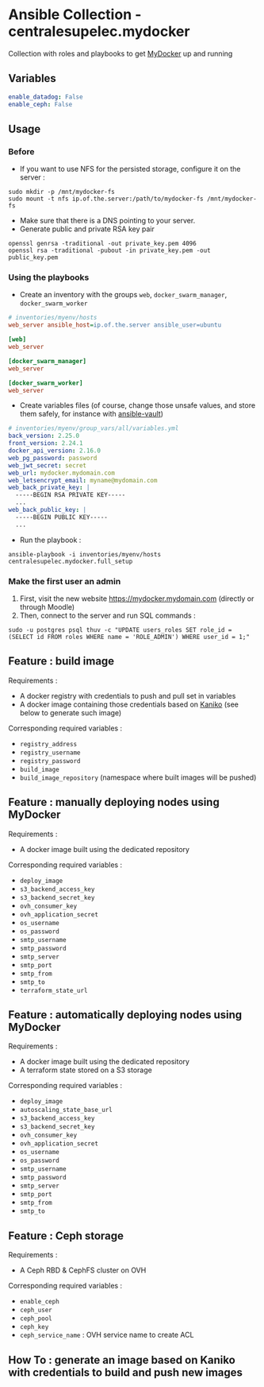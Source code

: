 # Ansible Collection - centralesupelec.mydocker

Collection with roles and playbooks to get [MyDocker](https://github.com/CentraleSupelec/mydocker) up and running

## Variables

```yaml
enable_datadog: False
enable_ceph: False
```

## Usage

### Before

- If you want to use NFS for the persisted storage, configure it on the server :
```shell
sudo mkdir -p /mnt/mydocker-fs
sudo mount -t nfs ip.of.the.server:/path/to/mydocker-fs /mnt/mydocker-fs
```

- Make sure that there is a DNS pointing to your server.
- Generate public and private RSA key pair
```shell
openssl genrsa -traditional -out private_key.pem 4096
openssl rsa -traditional -pubout -in private_key.pem -out public_key.pem
```

### Using the playbooks

- Create an inventory with the groups `web`, `docker_swarm_manager`, `docker_swarm_worker`
```ini
# inventories/myenv/hosts
web_server ansible_host=ip.of.the.server ansible_user=ubuntu

[web]
web_server

[docker_swarm_manager]
web_server

[docker_swarm_worker]
web_server
```
- Create variables files (of course, change those unsafe values, and store them safely, for instance with [ansible-vault](https://docs.ansible.com/ansible/latest/vault_guide/index.html))
```yaml
# inventories/myenv/group_vars/all/variables.yml
back_version: 2.25.0
front_version: 2.24.1
docker_api_version: 2.16.0
web_pg_password: password
web_jwt_secret: secret
web_url: mydocker.mydomain.com
web_letsencrypt_email: myname@mydomain.com
web_back_private_key: |
  -----BEGIN RSA PRIVATE KEY-----
  ...
web_back_public_key: |
  -----BEGIN PUBLIC KEY-----
  ...
```
- Run the playbook :
```shell
ansible-playbook -i inventories/myenv/hosts centralesupelec.mydocker.full_setup
```

[//]: # (Todo: create the repository for the template)

### Make the first user an admin

1. First, visit the new website https://mydocker.mydomain.com (directly or through Moodle)
2. Then, connect to the server and run SQL commands :
```shell
sudo -u postgres psql thuv -c "UPDATE users_roles SET role_id = (SELECT id FROM roles WHERE name = 'ROLE_ADMIN') WHERE user_id = 1;"
```


## Feature : build image

Requirements :
* A docker registry with credentials to push and pull set in variables 
* A docker image containing those credentials based on [Kaniko](https://github.com/GoogleContainerTools/kaniko) (see below to generate such image)

Corresponding required variables :
* `registry_address`
* `registry_username`
* `registry_password`
* `build_image`
* `build_image_repository` (namespace where built images will be pushed)

## Feature : manually deploying nodes using MyDocker

Requirements :
* A docker image built using the dedicated repository

Corresponding required variables :
* `deploy_image`
* `s3_backend_access_key`
* `s3_backend_secret_key`
* `ovh_consumer_key`
* `ovh_application_secret`
* `os_username`
* `os_password`
* `smtp_username`
* `smtp_password`
* `smtp_server`
* `smtp_port`
* `smtp_from`
* `smtp_to`
* `terraform_state_url`

## Feature : automatically deploying nodes using MyDocker

Requirements :

[//]: # (Todo: create the repository for building the deploy image)
[//]: # (Todo: provide a more secure way to retrieve the state)
* A docker image built using the dedicated repository
* A terraform state stored on a S3 storage


Corresponding required variables :
* `deploy_image`
* `autoscaling_state_base_url`
* `s3_backend_access_key`
* `s3_backend_secret_key`
* `ovh_consumer_key`
* `ovh_application_secret`
* `os_username`
* `os_password`
* `smtp_username`
* `smtp_password`
* `smtp_server`
* `smtp_port`
* `smtp_from`
* `smtp_to`

## Feature : Ceph storage

Requirements :
* A Ceph RBD & CephFS cluster on OVH

Corresponding required variables :
* `enable_ceph`
* `ceph_user`
* `ceph_pool`
* `ceph_key`
* `ceph_service_name` : OVH service name to create ACL

## How To : generate an image based on Kaniko with credentials to build and push new images

